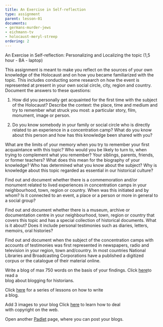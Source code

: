```yaml
---
title: An Exercise in Self-reflection
type: assignment
parent: lesson-01
documents:
- germans-murder-jews
- eichmann-tv
- holocaust-meryl-streep
ordering: 2
---
```


An Exercise in Self-reflection: Personalizing and Localizing the topic (1,5 hour - BA -  laptop)


<!-- more -->

This assignment is meant to make you reflect on the sources of your own knowledge of the Holocaust and on how you became familiarized with the topic. This includes conducting some research on how the event is represented at present in your own social circle, city, region and country.
Document the answers to these questions: 

1. How did you personally get acquainted for the first time with the subject of the Holocaust? Describe the context: the place, time and medium and try to remember what struck you most: a particular story, film, monument, image or person. 

2. Do you know somebody in your family or social circle who is directly related to an experience in a concentration camp? What do you know about this person and how has this knowledge been shared with you?

What are the limits of your memory when you try to remember your first acquaintance with this topic? 
Who would you be likely to turn to, when trying to complement what you remember? 
Your siblings, parents, friends, or former teachers? 
What does this mean for the biography of your knowledge? 
Who has determined what you know about the subject? 
Why is knowledge about this topic regarded as essential in our historical culture? 

Find out and document whether there is a commemoration and/or monument related to lived experiences in concentration camps in your neighbourhood, town, region or country. 
When was this initiated and by whom? 
Is it connected to an event, a place or a person or more in general to a social group?

Find out and document whether there is a museum, archive or documentation centre in your neighbourhood, town, region or country that covers this topic and has a special collection of historical documents. 
What is it about? 
Does it include personal testimonies such as diaries, letters, memoirs, oral histories? 

Find out and document when the subject of the concentration camps with accounts of testimonies was first represented in newspapers, radio and television in your region, town and/country. 
In most countries National Libraries and Broadcasting Corporations have a published a digitized corpus or the catalogue of their material online.
 
[](germans-murder-jews) [](eichmann-tv) [](holocaust-meryl-streep)

 Write a blog of max 750 words on the basis of your findings.
 Click [here](https://bloggingforhistorians.wordpress.com/2013/03/05/historyonics-blog-tim-hitchcock-interview-2/)to read a   
 blog about blogging for historians. 
 
 Click [here](https://teacherchallenge.edublogs.org/step-1-set-up-your-class-blog) for a series of lessons on how to write   
 a blog. 
 
 Add 3 images to your blog
 Click [here](https://www.gov.uk/government/uploads/system/uploads/attachment_data/file/481194/c-notice-201401.pdf) to learn how to deal   
 with copyright on the web.
 
 Open another [Padlet](www.padlet.com) page, where you can post your blogs.  
